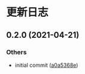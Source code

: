 # 更新日志

## 0.2.0 (2021-04-21)

### Others

- initial commit ([a0a5368e](https://github.com/ymind/ktor-banner/commit/a0a5368ecbbcef71c321336911bab7243db4ca09))

